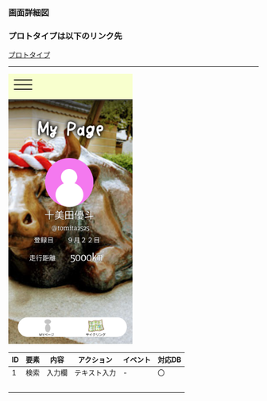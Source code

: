 ### 画面詳細図
### プロトタイプは以下のリンク先
[プロトタイプ](https://www.figma.com/file/YLXi0XXJfyq6239uKAU8LF/cyclinger?node-id=0%3A1)
*****
<img src="./image/Myページ.png" width="250">

|ID|要素|内容|アクション|イベント|対応DB|
|--|----|----|---------|--------|------|
|1|検索|入力欄|テキスト入力|-|〇|
|||||||
|||||||
|||||||
|||||||
|||||||
